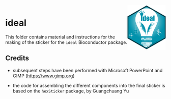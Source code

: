 <img src="ideal.png" align="right" alt="" width="120" />

# ideal

This folder contains material and instructions for the making of the sticker for the `ideal` Bioconductor package.

## Credits

* subsequent steps have been performed with Microsoft PowerPoint and GIMP (https://www.gimp.org)

* the code for assembling the different components into the final sticker is based on the `hexSticker` package, by Guangchuang Yu
